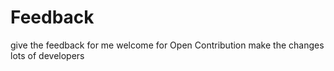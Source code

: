 # Feedback
give the feedback for me
welcome for Open Contribution 
make the changes
lots of developers
